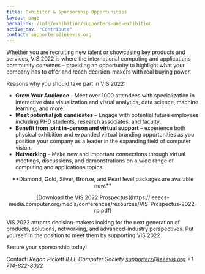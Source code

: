 ```yaml
---
title: Exhibitor & Sponsorship Opportunities
layout: page
permalink: /info/exhibition/supporters-and-exhibition
active_nav: "Contribute"
contact: supporters@ieeevis.org
---
```


Whether you are recruiting new talent or showcasing key products and services, VIS 2022 is where the international computing and applications community convenes – providing an opportunity to highlight what your company has to offer and reach decision-makers with real buying power.

Reasons why you should take part in VIS 2022:

 - **Grow Your Audience** - Meet over 1000 attendees with specialization in interactive data visualization and visual analytics, data science, machine learning, and more.
 - **Meet potential job candidates** – Engage with potential future employees including PHD students, research associates, and faculty.
 - **Benefit from joint in-person and virtual support** – experience both physical exhibition and expanded virtual branding opportunities as you position your company as a leader in the expanding field of computer vision.
 - **Networking** – Make new and important connections through virtual meetings, discussions, and demonstrations on a wide range of computing and applications topics.

<p style="text-align: center;">**Diamond, Gold, Silver, Bronze, and Pearl level packages are available now.**</p>

<p style="text-align: center;">[Download the VIS 2022 Prospectus](https://ieeecs-media.computer.org/media/conferences/resources/VIS-Prospectus-2022-rp.pdf)</p>

VIS 2022 attracts decision-makers looking for the next generation of products, solutions, networking, and advanced-industry perspectives. Put yourself in the position to meet them by supporting VIS 2022.

Secure your sponsorship today!

Contact:
*Regan Pickett*
*IEEE Computer Society*
*supporters@ieeevis.org*
*+1 714-822-8022*
